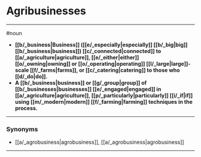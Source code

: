 # Agribusinesses
---
#noun
- **[[b/_business|Business]] ([[e/_especially|especially]] [[b/_big|big]] [[b/_business|business]]) [[c/_connected|connected]] to [[a/_agriculture|agriculture]], [[e/_either|either]] [[o/_owning|owning]] or [[o/_operating|operating]] [[l/_large|large]]-scale [[f/_farms|farms]], or [[c/_catering|catering]] to those who [[d/_do|do]].**
- **A [[b/_business|business]] or [[g/_group|group]] of [[b/_businesses|businesses]] [[e/_engaged|engaged]] in [[a/_agriculture|agriculture]], [[p/_particularly|particularly]] [[i/_if|if]] using [[m/_modern|modern]] [[f/_farming|farming]] techniques in the process.**
---
### Synonyms
- [[a/_agrobusiness|agrobusiness]], [[a/_agrobusiness|agrobusiness]]
---
